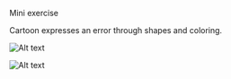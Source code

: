 Mini exercise

Cartoon expresses an error through shapes and coloring.

![Alt text](https://mikkelsvendsen.github.io/mini_ex/miniex02/codeminiex2.JPG?raw=true "Code screen")

![Alt text](https://mikkelsvendsen.github.io/mini_ex/miniex02/miniex2.JPG?raw=true "Program screen")
